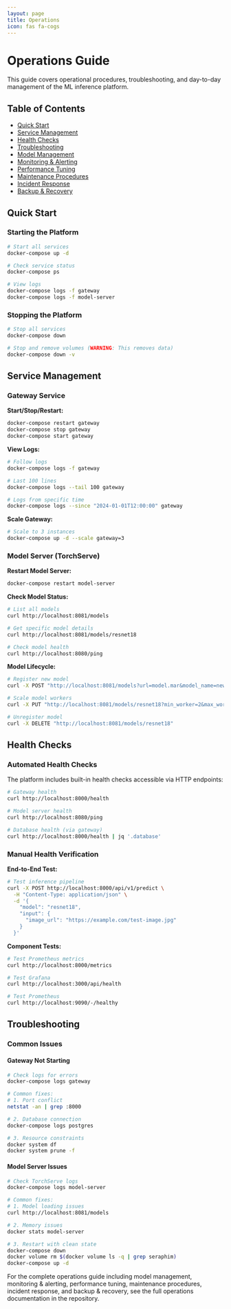 ```yaml
---
layout: page
title: Operations
icon: fas fa-cogs
---
```


# Operations Guide

This guide covers operational procedures, troubleshooting, and day-to-day management of the ML inference platform.

## Table of Contents

- [Quick Start](#quick-start)
- [Service Management](#service-management)
- [Health Checks](#health-checks)
- [Troubleshooting](#troubleshooting)
- [Model Management](#model-management)
- [Monitoring & Alerting](#monitoring--alerting)
- [Performance Tuning](#performance-tuning)
- [Maintenance Procedures](#maintenance-procedures)
- [Incident Response](#incident-response)
- [Backup & Recovery](#backup--recovery)

## Quick Start

### Starting the Platform
```bash
# Start all services
docker-compose up -d

# Check service status
docker-compose ps

# View logs
docker-compose logs -f gateway
docker-compose logs -f model-server
```

### Stopping the Platform
```bash
# Stop all services
docker-compose down

# Stop and remove volumes (WARNING: This removes data)
docker-compose down -v
```

## Service Management

### Gateway Service

**Start/Stop/Restart:**
```bash
docker-compose restart gateway
docker-compose stop gateway
docker-compose start gateway
```

**View Logs:**
```bash
# Follow logs
docker-compose logs -f gateway

# Last 100 lines
docker-compose logs --tail 100 gateway

# Logs from specific time
docker-compose logs --since "2024-01-01T12:00:00" gateway
```

**Scale Gateway:**
```bash
# Scale to 3 instances
docker-compose up -d --scale gateway=3
```

### Model Server (TorchServe)

**Restart Model Server:**
```bash
docker-compose restart model-server
```

**Check Model Status:**
```bash
# List all models
curl http://localhost:8081/models

# Get specific model details
curl http://localhost:8081/models/resnet18

# Check model health
curl http://localhost:8080/ping
```

**Model Lifecycle:**
```bash
# Register new model
curl -X POST "http://localhost:8081/models?url=model.mar&model_name=new_model"

# Scale model workers
curl -X PUT "http://localhost:8081/models/resnet18?min_worker=2&max_worker=4"

# Unregister model
curl -X DELETE "http://localhost:8081/models/resnet18"
```

## Health Checks

### Automated Health Checks

The platform includes built-in health checks accessible via HTTP endpoints:

```bash
# Gateway health
curl http://localhost:8000/health

# Model server health
curl http://localhost:8080/ping

# Database health (via gateway)
curl http://localhost:8000/health | jq '.database'
```

### Manual Health Verification

**End-to-End Test:**
```bash
# Test inference pipeline
curl -X POST http://localhost:8000/api/v1/predict \
  -H "Content-Type: application/json" \
  -d '{
    "model": "resnet18",
    "input": {
      "image_url": "https://example.com/test-image.jpg"
    }
  }'
```

**Component Tests:**
```bash
# Test Prometheus metrics
curl http://localhost:8000/metrics

# Test Grafana
curl http://localhost:3000/api/health

# Test Prometheus
curl http://localhost:9090/-/healthy
```

## Troubleshooting

### Common Issues

#### Gateway Not Starting
```bash
# Check logs for errors
docker-compose logs gateway

# Common fixes:
# 1. Port conflict
netstat -an | grep :8000

# 2. Database connection
docker-compose logs postgres

# 3. Resource constraints
docker system df
docker system prune -f
```

#### Model Server Issues
```bash
# Check TorchServe logs
docker-compose logs model-server

# Common fixes:
# 1. Model loading issues
curl http://localhost:8081/models

# 2. Memory issues
docker stats model-server

# 3. Restart with clean state
docker-compose down
docker volume rm $(docker volume ls -q | grep seraphim)
docker-compose up -d
```

For the complete operations guide including model management, monitoring & alerting, performance tuning, maintenance procedures, incident response, and backup & recovery, see the full operations documentation in the repository.

